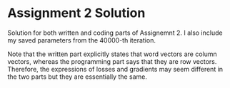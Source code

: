 # Assignment 2 Solution
Solution for both written and coding parts of Assignemnt 2. I also include my saved parameters from the 40000-th iteration.

Note that the written part explicitly states that word vectors are column vectors, whereas the programming part says that they are row vectors. Therefore, the expressions of losses and gradients may seem different in the two parts but they are essentially the same.
